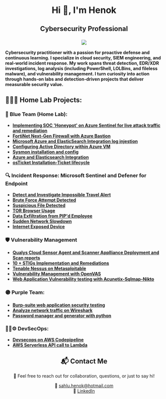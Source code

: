 <h1 align="center">Hi 👋, I'm Henok</h1>
<h2 align="center">Cybersecurity Professional</h2>
<h3 align="center">
    <a href="https://www.linkedin.com/henok_asnake"><img src="https://img.shields.io/badge/-LinkedIn-0072b1?&style=for-the-badge&logo=linkedin&logoColor=white" /></a>
</h3>

**Cybersecurity practitioner with a passion for proactive defense and continuous learning. I specialize in cloud security, SIEM engineering, and real-world incident response. My work spans threat detection, EDR/XDR investigations, log analysis (including PowerShell, LOLBins, and fileless malware), and vulnerability management. I turn curiosity into action through hands-on labs and detection-driven projects that deliver measurable security value.**

## 🧑‍💻🔧 Home Lab Projects:

### 🔵 Blue Team (Home Lab):
  - **[Implementing SOC 'Honeypot' on Azure Sentinel for live attack traffic and remediation](https://github.com/Hasnake84/SIEM-Sentinel-SOC-Lab-Project)**
  - **[FortiNet Next-Gen Firewall with Azure Bastion](https://github.com/Hasnake84/NGFW-Azure-Bastion)**
  - **[Microsoft Azure and ElasticSearch Integration log injestion](https://github.com/Hasnake84/Azure-ElasticSearch-Integration)**
  - **[Configuring Active Directory within Azure VM](https://github.com/Hasnake84/Configuring-Active-Directory-within-Azure-VMs)**
  - **[Sysmon installation and config](https://github.com/Hasnake84/Sysmon-Installation-with-Sysmon-config-file)**
  - **[Azure and Elasticsearch Integration](https://github.com/Hasnake84/Azure-ElasticSearch-Integration)**
  -  **[osTicket Installation-Ticket lifecycle](https://github.com/Hasnake84/osTicket-installation/tree/main)**

### 🔍 Incident Response: Microsoft Sentinel and Defener for Endpoint
  - **[Detect and Investigate Impossible Travel Alert](https://github.com/Hasnake84/Detect-and-Investigate-Impossible-Travel)**
  - **[Brute Force Attempt Detected](https://github.com/Hasnake84/Brute-Force-Attempt-Detection)**
  - **[Suspicious File Detected](https://github.com/Hasnake84/Malicious-File-Detetcted)**
  - **[TOR Browser Usage](https://github.com/Hasnake84/Threat-Hunting-Scenario)**
  - **[Data Exfiltration from PIP'd Employee](https://github.com/Hasnake84/Data-Exfiltration)**
  - **[Sudden Network Slowdown](https://github.com/Hasnake84/Sudden-Network-Slowdown)**
  - **[Internet Exposed Device](https://github.com/Hasnake84/Internet-Exposed-Device)**
    
### 🛡️ Vulnerability Management
  - **[Qualys Cloud Sensor Agent and Scanner Applliance Deployment and Scan reports](https://github.com/Hasnake84/Qualys-VMDR)**
  - **[10 + STIGs Implementation and Remediations](https://github.com/Hasnake84/Programmatic-Vulnerability-Remediations)**
  - **[Tenable Nessus on Metasploitable](https://github.com/Hasnake84/Tenable-Nessus-Metasploitable/tree/main)**
  - **[Vulnerability Management with OpenVAS](https://github.com/Hasnake84/OpenVAS-Vulnerability-Management-project)**
  - **[Web Application Vulnerability testing with Acunetix-Sqlmap-Nikto](https://github.com/Hasnake84/Acunetix-Sqlmap-Nikto)**

### 🟣 Purple Team:
  - **[Burp-suite web application security testing](https://github.com/Hasnake84/Burp-Suite)**
  - **[Analyze network traffic on Wireshark](https://github.com/Hasnake84/Protocols-on-Wireshark)**
  - **[Password manager and generator with python](https://github.com/Hasnake84/python-script-password-manager-generator)**

 ### 🔧🔐⚙️ DevSecOps:
  - **[Devsecops on AWS Codepipeline](https://github.com/Hasnake84/AWS-CodeCommit-build-Pipeline)**
  - **[AWS Serverless API call to Lambda](https://github.com/Hasnake84/AWS-Serverless-Lambda)**

<h2 align="center">📬 Contact Me</h2>

<p align="center">
  💬 Feel free to reach out for collaboration, questions, or just to say hi!
</p>

<p align="center">
  📧 <a href="mailto: sahlu.henok@hotmail.com">sahlu.henok@hotmail.com</a> <br>
  💼 <a href="https://www.linkedin.com/in/henok-asnake">LinkedIn</a> <br>
</p>












 

  





